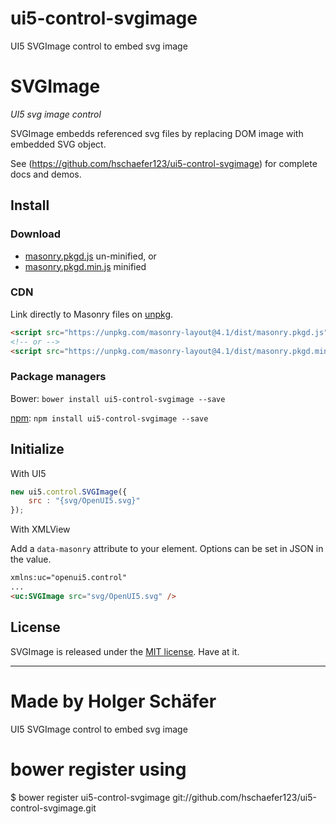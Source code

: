 # ui5-control-svgimage
UI5 SVGImage control to embed svg image

# SVGImage

_UI5 svg image control_

SVGImage embedds referenced svg files by replacing DOM image with embedded SVG object.

See (https://github.com/hschaefer123/ui5-control-svgimage) for complete docs and demos.

## Install

### Download

+ [masonry.pkgd.js](https://github.com/desandro/masonry/raw/master/dist/masonry.pkgd.js) un-minified, or
+ [masonry.pkgd.min.js](https://github.com/desandro/masonry/raw/master/dist/masonry.pkgd.min.js) minified

### CDN

Link directly to Masonry files on [unpkg](https://unpkg.com/).

``` html
<script src="https://unpkg.com/masonry-layout@4.1/dist/masonry.pkgd.js"></script>
<!-- or -->
<script src="https://unpkg.com/masonry-layout@4.1/dist/masonry.pkgd.min.js"></script>
```

### Package managers

Bower: `bower install ui5-control-svgimage --save`

[npm](https://www.npmjs.com/package/masonry-layout): `npm install ui5-control-svgimage --save`

## Initialize

With UI5

``` js
new ui5.control.SVGImage({
	src : "{svg/OpenUI5.svg}"
});
```

With XMLView

Add a `data-masonry` attribute to your element. Options can be set in JSON in the value.

``` html
xmlns:uc="openui5.control"
...
<uc:SVGImage src="svg/OpenUI5.svg" />
```

## License

SVGImage is released under the [MIT license](http://desandro.mit-license.org). Have at it.

* * *

Made by Holger Schäfer
=======
UI5 SVGImage control to embed svg image 

# bower register using
$ bower register ui5-control-svgimage git://github.com/hschaefer123/ui5-control-svgimage.git